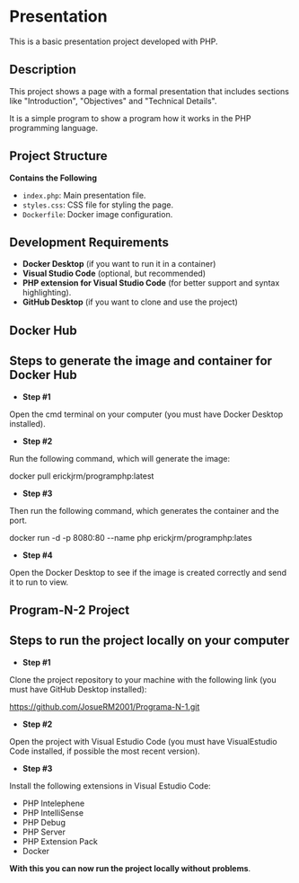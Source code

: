 # Presentation
This is a basic presentation project developed with PHP.

## Description
This project shows a page with a formal presentation that includes sections like "Introduction", "Objectives" and "Technical Details".

It is a simple program to show a program how it works in the PHP programming language.

## Project Structure
**Contains the Following**
- `index.php`: Main presentation file.
- `styles.css`: CSS file for styling the page.
- `Dockerfile`: Docker image configuration.

## Development Requirements
- **Docker Desktop** (if you want to run it in a container)
- **Visual Studio Code** (optional, but recommended)
- **PHP extension for Visual Studio Code** (for better support and syntax highlighting).
- **GitHub Desktop** (if you want to clone and use the project)

## Docker Hub
## Steps to generate the image and container for Docker Hub
- **Step #1**

Open the cmd terminal on your computer (you must have Docker Desktop installed).

- **Step #2**

Run the following command, which will generate the image:

docker pull erickjrm/programphp:latest

- **Step #3**

Then run the following command, which generates the container and the port.

docker run -d -p 8080:80 --name php erickjrm/programphp:lates

- **Step #4**

Open the Docker Desktop to see if the image is created correctly and send it to run to view.

## Program-N-2 Project
## Steps to run the project locally on your computer
- **Step #1**

Clone the project repository to your machine with the following link (you must have GitHub Desktop installed):

https://github.com/JosueRM2001/Programa-N-1.git

- **Step #2**

Open the project with Visual Estudio Code (you must have VisualEstudio Code installed, if possible the most recent version).

- **Step #3**

Install the following extensions in Visual Estudio Code:

- PHP Intelephene
- PHP IntelliSense
- PHP Debug
- PHP Server
- PHP Extension Pack
- Docker

**With this you can now run the project locally without problems**.
    
